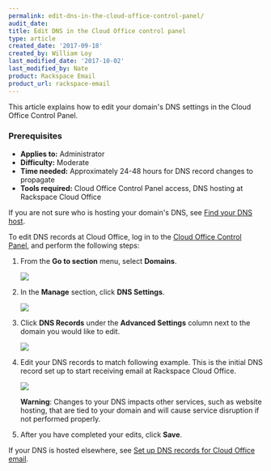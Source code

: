 ```yaml
---
permalink: edit-dns-in-the-cloud-office-control-panel/
audit_date:
title: Edit DNS in the Cloud Office control panel
type: article
created_date: '2017-09-18'
created_by: William Loy
last_modified_date: '2017-10-02'
last_modified_by: Nate
product: Rackspace Email
product_url: rackspace-email
---
```


This article explains how to edit your domain's DNS settings in the Cloud Office Control Panel. 

### Prerequisites

- **Applies to:** Administrator
- **Difficulty:** Moderate
- **Time needed:** Approximately 24-48 hours for DNS record changes to propagate
- **Tools required:**  Cloud Office Control Panel access, DNS hosting at Rackspace Cloud Office

If you are not sure who is hosting your domain's DNS, see [Find your DNS host](/how-to/find-dns-host).

To edit DNS records at Cloud Office, log in to the [Cloud Office Control Panel](https://cp.rackspace.com), and perform the following steps:

1.  From the **Go to section** menu, select **Domains**.

    <img src="{% asset_path rackspace-email/edit-dns-in-the-cloud-office-control-panel/go_to_domains.png %}" />

2.  In the **Manage** section, click **DNS Settings**.

    <img src="{% asset_path rackspace-email/edit-dns-in-the-cloud-office-control-panel/manage_dns_settings.png %}" />

3. Click **DNS Records** under the **Advanced Settings** column next to the domain you would like to edit.

    <img src="{% asset_path rackspace-email/edit-dns-in-the-cloud-office-control-panel/dns_settings.png %}" />

4. Edit your DNS records to match following example. This is the initial DNS record set up to start receiving email at Rackspace Cloud Office.

    <img src="{% asset_path rackspace-email/edit-dns-in-the-cloud-office-control-panel/rackspace_dns_setup.png %}" />

    **Warning**: Changes to your DNS impacts other services, such as website hosting, that are tied to your domain and will cause service disruption if not performed properly.

5. After you have completed your edits, click **Save**. 

If your DNS is hosted elsewhere, see [Set up DNS records for Cloud Office email](/how-to/set-up-dns-records-for-cloud-office-email).
